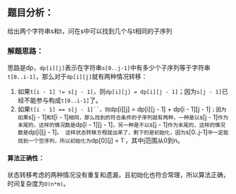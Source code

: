 ## 题目分析：

给出两个字符串s和t，问在s中可以找到几个与t相同的子序列

### 解题思路：

思路是dp，`dp[i][j]`表示在字符串`s[0..j-1]`中有多少个子序列等于字符串`t[0..i-1]`，那么对于`dp[i][j]`就有两种情况转移：
1. 如果`t[i - 1] != s[j - 1]`，则`dp[i][j] = dp[i][j - 1]`；因为`s[j - 1]`已经不能参与构成`t[0..i-1]`了。
2. 如果`t[i - 1] == s[j - 1]``，则`dp[i][j] = dp[i][j - 1] + dp[i - 1][j - 1]`；因为如果`s[j - 1]`和`t[i - 1]`相同，那么找到的符合条件的子序列就有两种，一种是以`s[j - 1]`作为末尾的，这样的情况数是`dp[i - 1][j - 1]`，另一种是不以`s[j - 1]`作为末尾的，这样的情况数是`dp[i][j - 1]`。
这样状态转移方程就出来了，剩下的是初始化，因为`s[0..j-1]`中一定能找到一个空序列，所以初始化为`dp[0][j] = 1`，其中j范围从0到n。

#### 算法正确性：

状态转移考虑的两种情况没有重复和遗漏，且初始化也符合常理，所以算法正确，时间复杂度为`O(n*m)`。

